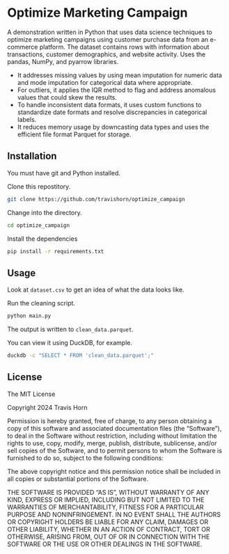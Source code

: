 # Optimize Marketing Campaign

A demonstration written in Python that uses data science techniques to optimize
marketing campaigns using customer purchase data from an e-commerce platform.
The dataset contains rows with information about transactions, customer
demographics, and website activity. Uses the pandas, NumPy, and pyarrow
libraries.

- It addresses missing values by using mean imputation for numeric data and mode
  imputation for categorical data where appropriate.
- For outliers, it applies the IQR method to flag and address anomalous values
  that could skew the results.
- To handle inconsistent data formats, it uses custom functions to standardize
  date formats and resolve discrepancies in categorical labels.
- It reduces memory usage by downcasting data types and uses the efficient file
  format Parquet for storage.

## Installation

You must have git and Python installed.

Clone this repostitory.

```sh
git clone https://github.com/travishorn/optimize_campaign
```

Change into the directory.

```sh
cd optimize_campaign
```

Install the dependencies

```sh
pip install -r requirements.txt
```

## Usage

Look at `dataset.csv` to get an idea of what the data looks like.

Run the cleaning script.

```sh
python main.py
```

The output is written to `clean_data.parquet`.

You can view it using DuckDB, for example.

```sh
duckdb -c "SELECT * FROM 'clean_data.parquet';"
```

## License

The MIT License

Copyright 2024 Travis Horn

Permission is hereby granted, free of charge, to any person obtaining a copy of
this software and associated documentation files (the “Software”), to deal in
the Software without restriction, including without limitation the rights to
use, copy, modify, merge, publish, distribute, sublicense, and/or sell copies of
the Software, and to permit persons to whom the Software is furnished to do so,
subject to the following conditions:

The above copyright notice and this permission notice shall be included in all
copies or substantial portions of the Software.

THE SOFTWARE IS PROVIDED “AS IS”, WITHOUT WARRANTY OF ANY KIND, EXPRESS OR
IMPLIED, INCLUDING BUT NOT LIMITED TO THE WARRANTIES OF MERCHANTABILITY, FITNESS
FOR A PARTICULAR PURPOSE AND NONINFRINGEMENT. IN NO EVENT SHALL THE AUTHORS OR
COPYRIGHT HOLDERS BE LIABLE FOR ANY CLAIM, DAMAGES OR OTHER LIABILITY, WHETHER
IN AN ACTION OF CONTRACT, TORT OR OTHERWISE, ARISING FROM, OUT OF OR IN
CONNECTION WITH THE SOFTWARE OR THE USE OR OTHER DEALINGS IN THE SOFTWARE.
